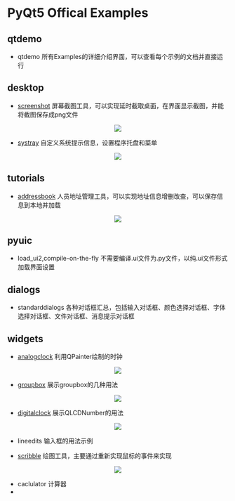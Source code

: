 # PyQt5 Offical Examples

## qtdemo
- qtdemo 所有Examples的详细介绍界面，可以查看每个示例的文档并直接运行

## desktop
- [screenshot](https://doc.qt.io/qtforpython-5/overviews/qtwidgets-desktop-screenshot-example.html?highlight=screenshot)  屏幕截图工具，可以实现延时截取桌面，在界面显示截图，并能将截图保存成png文件
<div align=center>
<img src="https://doc.qt.io/qtforpython-5/_images/screenshot-example.png">
</div>

- [systray](https://doc.qt.io/qtforpython-5/overviews/qtwidgets-desktop-systray-example.html?highlight=systray) 自定义系统提示信息，设置程序托盘和菜单

<div align=center>
<img src="https://doc.qt.io/qtforpython-5/_images/systemtray-editor.png">
</div>

## tutorials
- [addressbook](https://doc.qt.io/qtforpython-5/overviews/tutorials-addressbook.html?highlight=addressbook) 人员地址管理工具，可以实现地址信息增删改查，可以保存信息到本地并加载

<div align=center>
<img src="https://doc.qt.io/qtforpython-5/_images/addressbook-tutorial-screenshot.png">
</div>

## pyuic
- load_ui2,compile-on-the-fly 不需要编译.ui文件为.py文件，以纯.ui文件形式加载界面设置

## dialogs
- standarddialogs  各种对话框汇总，包括输入对话框、颜色选择对话框、字体选择对话框、文件对话框、消息提示对话框

## widgets
- [analogclock](https://doc.qt.io/qtforpython-5/overviews/qtgui-analogclock-example.html?highlight=analogclock) 利用QPainter绘制的时钟

<div align=center>
<img src="https://doc.qt.io/qtforpython-5/_images/analogclock-window-example.png">
</div>

- [groupbox](https://doc.qt.io/qtforpython-5/overviews/qtwidgets-widgets-groupbox-example.html?highlight=groupbox)  展示groupbox的几种用法
  
<div align=center>
<img src="https://doc.qt.io/qtforpython-5/_images/groupbox-example.png">
</div>

- [digitalclock](https://doc.qt.io/qtforpython-5/overviews/qtwidgets-widgets-digitalclock-example.html?highlight=digitalclock) 展示QLCDNumber的用法

<div align=center>
<img src="https://doc.qt.io/qtforpython-5/_images/digitalclock-example.png">
</div>

- lineedits 输入框的用法示例

- [scribble](https://doc.qt.io/qtforpython-5/overviews/qtwidgets-widgets-scribble-example.html?highlight=scribble) 绘图工具，主要通过重新实现鼠标的事件来实现

<div align=center>
<img src="https://doc.qt.io/qtforpython-5/_images/scribble-example.png">
</div>

- caclulator 计算器
- 
